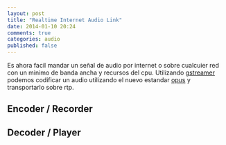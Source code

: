 ```yaml
---
layout: post
title: "Realtime Internet Audio Link"
date: 2014-01-10 20:24
comments: true
categories: audio
published: false
---
```


Es ahora facil mandar un señal de audio por internet o sobre cualcuier
red con un minimo de banda ancha y recursos del cpu. Utilizando [gstreamer]()
podemos codificar un audio utilizando el nuevo estandar [opus]() y transportarlo sobre rtp.

## Encoder / Recorder



## Decoder / Player
